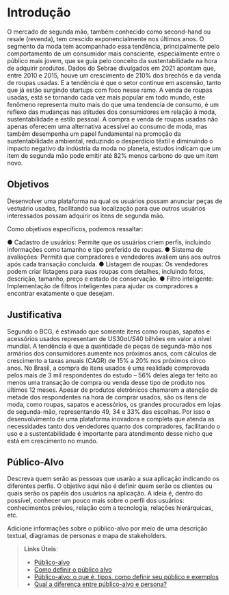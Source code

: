 # Introdução

O mercado de segunda mão, também conhecido como second-hand ou resale (revenda), tem crescido exponencialmente nos últimos anos. O segmento da moda tem acompanhado essa tendência, principalmente pelo comportamento de um consumidor mais consciente, especialmente entre o público mais jovem, que se guia pelo conceito da sustentabilidade na hora de adquirir produtos.
Dados do Sebrae divulgados em 2021 apontam que, entre 2010 e 2015, houve um crescimento de 210% dos brechós e da venda de roupas usadas. E a tendência é que o setor continue em ascensão, tanto que já estão surgindo startups com foco nesse ramo. 
A venda de roupas usadas, está se tornando cada vez mais popular em todo mundo, este fenômeno representa muito mais do que uma tendencia de consumo, é um reflexo das mudanças nas atitudes dos consumidores em relação à moda, sustentabilidade e estilo pessoal.
A compra e venda de roupas usadas não apenas oferecem uma alternativa acessível ao consumo de moda, mas também desempenha um papel fundamental na promoção da sustentabilidade ambiental, reduzindo o desperdício têxtil e diminuindo o impacto negativo da indústria da moda no planeta, estudos indicam que um item de segunda mão pode emitir até 82% menos carbono do que um item novo.

## Objetivos

Desenvolver uma plataforma na qual os usuários possam anunciar peças de vestuário usadas, facilitando sua localização para que outros usuários interessados possam adquirir os itens de segunda mão.

Como objetivos específicos, podemos ressaltar:

●	Cadastro de usuários: Permite que os usuários criem perfis, incluindo informações como tamanho e tipo preferido de roupas.
●	Sistema de avaliações: Permita que compradores e vendedores avaliem uns aos outros após cada transação concluída.
●	Listagem de roupas: Os vendedores podem criar listagens para suas roupas com detalhes, incluindo fotos, descrição, tamanho, preço e estado de conservação.
●	Filtro inteligente: Implementação de filtros inteligentes para ajudar os compradores a encontrar exatamente o que desejam.

## Justificativa

Segundo o BCG, é estimado que somente itens como roupas, sapatos e acessórios usados representam de US$30 a US$40 bilhões em valor a nível mundial. A tendência é que a quantidade de peças de segunda-mão nos armários dos consumidores aumente nos próximos anos, com cálculos de crescimento a taxas anuais (CAGR) de 15% a 20% nos próximos cinco anos.
No Brasil, a compra de itens usados é uma realidade comprovada pelos mais de 3 mil respondentes do estudo – 56% deles alega ter feito ao menos uma transação de compra ou venda desse tipo de produto nos últimos 12 meses.
Apesar de produtos eletrônicos chamarem a atenção de metade dos respondentes na hora de comprar usados, são os itens de moda, como roupas, sapatos e acessórios, os grandes procurados em lojas de segunda-mão, representando 49, 34 e 33% das escolhas.
Por isso o desenvolvimento de uma plataforma inovadora e completa que atenda as necessidades tanto dos vendedores quanto dos compradores, facilitando o uso e a sustentabilidade é importante para atendimento desse nicho que está em crescimento no mundo.

## Público-Alvo

Descreva quem serão as pessoas que usarão a sua aplicação indicando os diferentes perfis. O objetivo aqui não é definir quem serão os clientes ou quais serão os papéis dos usuários na aplicação. A ideia é, dentro do possível, conhecer um pouco mais sobre o perfil dos usuários: conhecimentos prévios, relação com a tecnologia, relações
hierárquicas, etc.

Adicione informações sobre o público-alvo por meio de uma descrição textual, diagramas de personas e mapa de stakeholders.

> **Links Úteis**:
> - [Público-alvo](https://blog.hotmart.com/pt-br/publico-alvo/)
> - [Como definir o público alvo](https://exame.com/pme/5-dicas-essenciais-para-definir-o-publico-alvo-do-seu-negocio/)
> - [Público-alvo: o que é, tipos, como definir seu público e exemplos](https://klickpages.com.br/blog/publico-alvo-o-que-e/)
> - [Qual a diferença entre público-alvo e persona?](https://rockcontent.com/blog/diferenca-publico-alvo-e-persona/)
